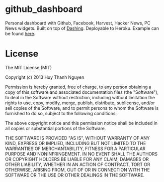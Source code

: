 github_dashboard
================

Personal dashboard with Github, Facebook, Harvest, Hacker News, PC News widgets. Built on top of [Dashing](https://github.com/shopify/dashing/). Deployable to Heroku.
Example can be found [here](http://github-dashboard.herokuapp.com/sample).

License
=======
The MIT License (MIT)

Copyright (c) 2013 Huy Thanh Nguyen

Permission is hereby granted, free of charge, to any person obtaining a copy
of this software and associated documentation files (the "Software"), to deal
in the Software without restriction, including without limitation the rights
to use, copy, modify, merge, publish, distribute, sublicense, and/or sell
copies of the Software, and to permit persons to whom the Software is
furnished to do so, subject to the following conditions:

The above copyright notice and this permission notice shall be included in all
copies or substantial portions of the Software.

THE SOFTWARE IS PROVIDED "AS IS", WITHOUT WARRANTY OF ANY KIND, EXPRESS OR
IMPLIED, INCLUDING BUT NOT LIMITED TO THE WARRANTIES OF MERCHANTABILITY,
FITNESS FOR A PARTICULAR PURPOSE AND NONINFRINGEMENT. IN NO EVENT SHALL THE
AUTHORS OR COPYRIGHT HOLDERS BE LIABLE FOR ANY CLAIM, DAMAGES OR OTHER
LIABILITY, WHETHER IN AN ACTION OF CONTRACT, TORT OR OTHERWISE, ARISING FROM,
OUT OF OR IN CONNECTION WITH THE SOFTWARE OR THE USE OR OTHER DEALINGS IN THE
SOFTWARE.

